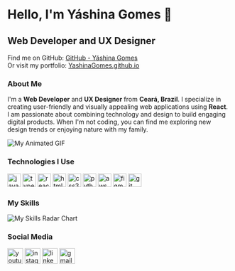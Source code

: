# Hello, I'm Yáshina Gomes 👋

## Web Developer and UX Designer

Find me on GitHub: [GitHub - Yáshina Gomes](https://github.com/YashinaGomes)  
Or visit my portfolio: [YashinaGomes.github.io](https://YashinaGomes.github.io)

### About Me
I'm a **Web Developer** and **UX Designer** from **Ceará, Brazil**. I specialize in creating user-friendly and visually appealing web applications using **React**. I am passionate about combining technology and design to build engaging digital products. When I'm not coding, you can find me exploring new design trends or enjoying nature with my family.

![My Animated GIF](https://i.pinimg.com/originals/fe/de/ca/fedecae5d19804b3a5ef226c40380a79.gif)

### Technologies I Use
<div align="left">
  <img src="https://cdn.jsdelivr.net/gh/devicons/devicon/icons/javascript/javascript-original.svg" height="30" alt="javascript logo" />
  <img src="https://cdn.jsdelivr.net/gh/devicons/devicon/icons/typescript/typescript-original.svg" height="30" alt="typescript logo" />
  <img src="https://cdn.jsdelivr.net/gh/devicons/devicon/icons/react/react-original.svg" height="30" alt="react logo" />
  <img src="https://cdn.jsdelivr.net/gh/devicons/devicon/icons/html5/html5-original.svg" height="30" alt="html5 logo" />
  <img src="https://cdn.jsdelivr.net/gh/devicons/devicon/icons/css3/css3-original.svg" height="30" alt="css3 logo" />
  <img src="https://cdn.jsdelivr.net/gh/devicons/devicon/icons/python/python-original.svg" height="30" alt="python logo" />
  <img src="https://cdn.jsdelivr.net/gh/devicons/devicon/icons/amazonwebservices/amazonwebservices-line-wordmark.svg" height="30" alt="aws logo" />
  <img src="https://cdn.jsdelivr.net/gh/devicons/devicon/icons/figma/figma-original.svg" height="30" alt="figma logo" />
  <img src="https://cdn.jsdelivr.net/gh/devicons/devicon/icons/git/git-original.svg" height="30" alt="git logo" />
</div>

### My Skills
![My Skills Radar Chart](https://quickchart.io/chart?c=%7Btype%3A%22radar%22%2Cdata%3A%7Blabels%3A%5B%22JavaScript%22%2C%22React%22%2C%22HTML%22%2C%22CSS%22%2C%22Figma%22%5D%2Cdatasets%3A%5B%7Blabel%3A%22Skills%22%2Cdata%3A%5B90%2C95%2C85%2C95%2C90%5D%2CbackgroundColor%3A%22rgba(76%2C175%2C80%2C0.6)%22%2CborderColor%3A%22rgba(76%2C175%2C80%2C1)%22%2CborderWidth%3A2%2CpointBackgroundColor%3A%22rgba(255%2C255%2C255%2C1)%22%2CpointBorderColor%3A%22rgba(76%2C175%2C80%2C1)%22%7D%5D%7D%2Coptions%3A%7Belements%3A%7Bline%3A%7Btension%3A0.3%7D%7D%2Cscales%3A%7YTicks%3A%7BbeginAtZero%3Atrue%7D%7D%2Cplugins%3A%7D%7D%7D)

### Social Media
<div align="left">
  <a href="https://www.youtube.com" target="_blank"><img src="https://img.shields.io/static/v1?message=Youtube&logo=youtube&label=&color=FF0000&logoColor=white&style=for-the-badge" height="35" alt="youtube logo" /></a>
  <a href="https://www.instagram.com" target="_blank"><img src="https://img.shields.io/static/v1?message=Instagram&logo=instagram&label=&color=E4405F&logoColor=white&style=for-the-badge" height="35" alt="instagram logo" /></a>
  <a href="https://www.linkedin.com/in/YashinaGomes" target="_blank"><img src="https://img.shields.io/static/v1?message=LinkedIn&logo=linkedin&label=&color=0077B5&logoColor=white&style=for-the-badge" height="35" alt="linkedin logo" /></a>
  <a href="mailto:your-email@example.com"><img src="https://img.shields.io/static/v1?message=Gmail&logo=gmail&label=&color=D14836&logoColor=white&style=for-the-badge" height="35" alt="gmail logo" /></a>
</div>
